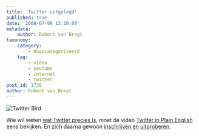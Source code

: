```yaml
---
title: 'Twitter uitgelegd'
published: true
date: '2008-07-08 13:10:00'
metadata:
    author: Robert van Bregt
taxonomy:
    category:
        - Ongecategoriseerd
    tag:
        - video
        - youtube
        - internet
        - twitter
post_id: 1730
author: Robert van Bregt
---
```


![Twitter Bird](/images/2008/05/twitter-bird.gif?w=128)

Wie wil weten [wat Twitter precies is](http://breggologisch.wordpress.com/2008/02/06/twitter-is-top/), moet de video [Twitter in Plain English](http://www.commoncraft.com/Twitter) eens bekijken. En zich daarna gewoon [inschrijven en uitproberen](http://twitter.com/signup).

 